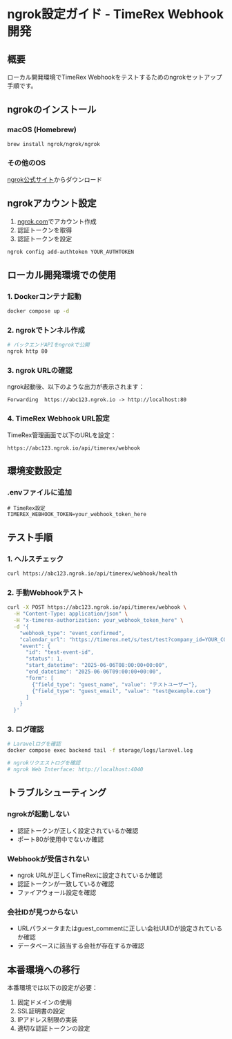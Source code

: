 # ngrok設定ガイド - TimeRex Webhook開発

## 概要
ローカル開発環境でTimeRex Webhookをテストするためのngrokセットアップ手順です。

## ngrokのインストール

### macOS (Homebrew)
```bash
brew install ngrok/ngrok/ngrok
```

### その他のOS
[ngrok公式サイト](https://ngrok.com/download)からダウンロード

## ngrokアカウント設定

1. [ngrok.com](https://ngrok.com/)でアカウント作成
2. 認証トークンを取得
3. 認証トークンを設定
```bash
ngrok config add-authtoken YOUR_AUTHTOKEN
```

## ローカル開発環境での使用

### 1. Dockerコンテナ起動
```bash
docker compose up -d
```

### 2. ngrokでトンネル作成
```bash
# バックエンドAPIをngrokで公開
ngrok http 80
```

### 3. ngrok URLの確認
ngrok起動後、以下のような出力が表示されます：
```
Forwarding  https://abc123.ngrok.io -> http://localhost:80
```

### 4. TimeRex Webhook URL設定
TimeRex管理画面で以下のURLを設定：
```
https://abc123.ngrok.io/api/timerex/webhook
```

## 環境変数設定

### .envファイルに追加
```env
# TimeRex設定
TIMEREX_WEBHOOK_TOKEN=your_webhook_token_here
```

## テスト手順

### 1. ヘルスチェック
```bash
curl https://abc123.ngrok.io/api/timerex/webhook/health
```

### 2. 手動Webhookテスト
```bash
curl -X POST https://abc123.ngrok.io/api/timerex/webhook \
  -H "Content-Type: application/json" \
  -H "x-timerex-authorization: your_webhook_token_here" \
  -d '{
    "webhook_type": "event_confirmed",
    "calendar_url": "https://timerex.net/s/test/test?company_id=YOUR_COMPANY_UUID",
    "event": {
      "id": "test-event-id",
      "status": 1,
      "start_datetime": "2025-06-06T08:00:00+00:00",
      "end_datetime": "2025-06-06T09:00:00+00:00",
      "form": [
        {"field_type": "guest_name", "value": "テストユーザー"},
        {"field_type": "guest_email", "value": "test@example.com"}
      ]
    }
  }'
```

### 3. ログ確認
```bash
# Laravelログを確認
docker compose exec backend tail -f storage/logs/laravel.log

# ngrokリクエストログを確認
# ngrok Web Interface: http://localhost:4040
```

## トラブルシューティング

### ngrokが起動しない
- 認証トークンが正しく設定されているか確認
- ポート80が使用中でないか確認

### Webhookが受信されない
- ngrok URLが正しくTimeRexに設定されているか確認
- 認証トークンが一致しているか確認
- ファイアウォール設定を確認

### 会社IDが見つからない
- URLパラメータまたはguest_commentに正しい会社UUIDが設定されているか確認
- データベースに該当する会社が存在するか確認

## 本番環境への移行

本番環境では以下の設定が必要：
1. 固定ドメインの使用
2. SSL証明書の設定
3. IPアドレス制限の実装
4. 適切な認証トークンの設定 
